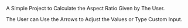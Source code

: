 A Simple Project to Calculate the Aspect Ratio Given by The User.

The User can Use the Arrows to Adjust the Values or Type Custom Input.
